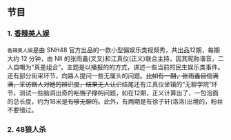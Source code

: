 ## 节目

### 1. [香辣美人娱](https://www.bilibili.com/video/av23966338)

`香辣美人娱`是由 SNH48 官方出品的一款小型偏娱乐类视频秀，共出品12期，每期大约 12 分钟，由 NII 的张雨鑫(叉叉)和江真仪(正义)联合主持，因其昵称谐音，二人自嘲为“真差组合”。主题是以播报的的方式，讲述一些当前的民生娱乐类事件。还有部分街采环节，向路人提问一些无厘头的问题。<s>比如有一期，张雨鑫自信满满，采访路人对她的辨识度，结果无人认识</s>结尾还有江真仪坐镇的“无聊学院”环节，测试一些脑洞出奇的<s>吃饱了撑的</s>问题，如在12期，正义计算出了，一包泡面的总长度，约为18米<s>是有够无聊的</s>。此外，有两期是有徐子轩(洛洛)出境的，粉丝不要错过。

### 2. 48狼人杀
